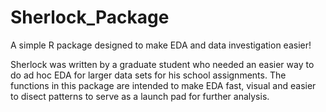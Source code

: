 # Sherlock_Package
A simple R package designed to make EDA and data investigation easier!

Sherlock was written by a graduate student who needed an easier way to do ad hoc EDA for larger data sets for his school assignments. The functions in this package are intended to make EDA fast, visual and easier to disect patterns to serve as a launch pad for further analysis.

